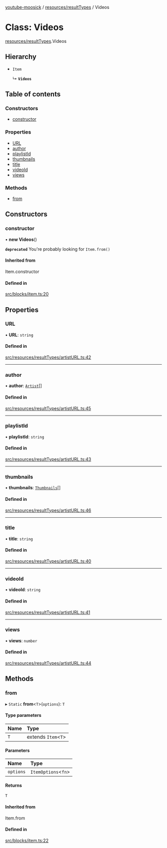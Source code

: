 [youtube-moosick](../README.md) / [resources/resultTypes](../modules/resources_resultTypes.md) / Videos

# Class: Videos

[resources/resultTypes](../modules/resources_resultTypes.md).Videos

## Hierarchy

- `Item`

  ↳ **`Videos`**

## Table of contents

### Constructors

- [constructor](resources_resultTypes.Videos.md#constructor)

### Properties

- [URL](resources_resultTypes.Videos.md#url)
- [author](resources_resultTypes.Videos.md#author)
- [playlistId](resources_resultTypes.Videos.md#playlistid)
- [thumbnails](resources_resultTypes.Videos.md#thumbnails)
- [title](resources_resultTypes.Videos.md#title)
- [videoId](resources_resultTypes.Videos.md#videoid)
- [views](resources_resultTypes.Videos.md#views)

### Methods

- [from](resources_resultTypes.Videos.md#from)

## Constructors

### constructor

• **new Videos**()

**`deprecated`** You're probably looking for `Item.from()`

#### Inherited from

Item.constructor

#### Defined in

[src/blocks/item.ts:20](https://github.com/EvasiveXkiller/youtube-moosick/blob/82a5706/src/blocks/item.ts#L20)

## Properties

### URL

• **URL**: `string`

#### Defined in

[src/resources/resultTypes/artistURL.ts:42](https://github.com/EvasiveXkiller/youtube-moosick/blob/82a5706/src/resources/resultTypes/artistURL.ts#L42)

___

### author

• **author**: [`Artist`](resources_generalTypes.Artist.md)[]

#### Defined in

[src/resources/resultTypes/artistURL.ts:45](https://github.com/EvasiveXkiller/youtube-moosick/blob/82a5706/src/resources/resultTypes/artistURL.ts#L45)

___

### playlistId

• **playlistId**: `string`

#### Defined in

[src/resources/resultTypes/artistURL.ts:43](https://github.com/EvasiveXkiller/youtube-moosick/blob/82a5706/src/resources/resultTypes/artistURL.ts#L43)

___

### thumbnails

• **thumbnails**: [`Thumbnails`](resources_generalTypes.Thumbnails.md)[]

#### Defined in

[src/resources/resultTypes/artistURL.ts:46](https://github.com/EvasiveXkiller/youtube-moosick/blob/82a5706/src/resources/resultTypes/artistURL.ts#L46)

___

### title

• **title**: `string`

#### Defined in

[src/resources/resultTypes/artistURL.ts:40](https://github.com/EvasiveXkiller/youtube-moosick/blob/82a5706/src/resources/resultTypes/artistURL.ts#L40)

___

### videoId

• **videoId**: `string`

#### Defined in

[src/resources/resultTypes/artistURL.ts:41](https://github.com/EvasiveXkiller/youtube-moosick/blob/82a5706/src/resources/resultTypes/artistURL.ts#L41)

___

### views

• **views**: `number`

#### Defined in

[src/resources/resultTypes/artistURL.ts:44](https://github.com/EvasiveXkiller/youtube-moosick/blob/82a5706/src/resources/resultTypes/artistURL.ts#L44)

## Methods

### from

▸ `Static` **from**<`T`\>(`options`): `T`

#### Type parameters

| Name | Type |
| :------ | :------ |
| `T` | extends `Item`<`T`\> |

#### Parameters

| Name | Type |
| :------ | :------ |
| `options` | `ItemOptions`<`fn`\> |

#### Returns

`T`

#### Inherited from

Item.from

#### Defined in

[src/blocks/item.ts:22](https://github.com/EvasiveXkiller/youtube-moosick/blob/82a5706/src/blocks/item.ts#L22)
